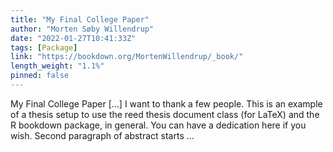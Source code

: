 ```yaml
---
title: "My Final College Paper"
author: "Morten Søby Willendrup"
date: "2022-01-27T10:41:33Z"
tags: [Package]
link: "https://bookdown.org/MortenWillendrup/_book/"
length_weight: "1.1%"
pinned: false
---
```


My Final College Paper [...] I want to thank a few people. This is an example of a thesis setup to use the reed thesis document class (for LaTeX) and the R bookdown package, in general. You can have a dedication here if you wish. Second paragraph of abstract starts ...
